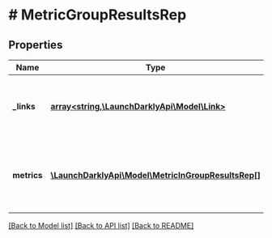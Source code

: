 # # MetricGroupResultsRep

## Properties

Name | Type | Description | Notes
------------ | ------------- | ------------- | -------------
**_links** | [**array<string,\LaunchDarklyApi\Model\Link>**](Link.md) | The location and content type of related resources |
**metrics** | [**\LaunchDarklyApi\Model\MetricInGroupResultsRep[]**](MetricInGroupResultsRep.md) | An ordered list of the metrics in this metric group, and each of their results |

[[Back to Model list]](../../README.md#models) [[Back to API list]](../../README.md#endpoints) [[Back to README]](../../README.md)
